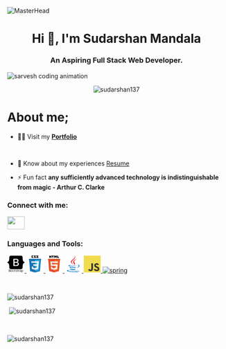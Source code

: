![MasterHead](https://www.pramukhdigital.com/wp-content/uploads/2018/07/New-PNC-Animated-Banners.gif)
<h1 align="center">Hi 👋, I'm Sudarshan Mandala </h1>
<h3 align="center">An Aspiring Full Stack Web Developer.</h3>

<img src="https://camo.githubusercontent.com/8ba1e66bcfa048214cf17f235c341742347c9c248831d044aa888acbeec89502/68747470733a2f2f63646e2e6472696262626c652e636f6d2f75736572732f313239323637372f73637265656e73686f74732f363133393136372f6d656469612f66636637666430633631396262383737303635333330373932343039313566332e676966" align="center" style="width: 100% , height:200px " alt="sarvesh coding animation" />

<p align="center"> <img src="https://komarev.com/ghpvc/?username=sudarshan137&label=Profile%20views&color=0e75b6&style=flat" alt="sudarshan137" /> </p>

# About me;
<!-- - 🔭 I’m currently working on [Crime Managemenet System](https://github.com/sudarshan137/subtle-swing-119) -->

- 👨‍💻 Visit my **[Portfolio](https://sudarshan137.github.io/)**

<br>

- 📄 Know about my experiences [Resume](https://drive.google.com/file/d/1ghPRLFhKQ1B2N85XXGUTo22ZQ6wllt0A/view?usp=share_link)

- ⚡ Fun fact **any sufficiently advanced technology is indistinguishable from magic - Arthur C. Clarke**

<h3 align="left">Connect with me:</h3>
<p align="left">

<a href="https://www.linkedin.com/in/sudarshan-mandala-330218187/" target="blank"><img align="center" src="https://raw.githubusercontent.com/rahuldkjain/github-profile-readme-generator/master/src/images/icons/Social/linked-in-alt.svg" alt="" height="30" width="40" /></a>

<!-- My starts here -->


<h3 align="left">Languages and Tools:</h3>
<p align="left"> <a href="https://getbootstrap.com" target="_blank" rel="noreferrer"> <img src="https://raw.githubusercontent.com/devicons/devicon/master/icons/bootstrap/bootstrap-plain-wordmark.svg" alt="bootstrap" width="40" height="40"/> </a> <a href="https://www.w3schools.com/css/" target="_blank" rel="noreferrer"> <img src="https://raw.githubusercontent.com/devicons/devicon/master/icons/css3/css3-original-wordmark.svg" alt="css3" width="40" height="40"/> </a> <a href="https://www.w3.org/html/" target="_blank" rel="noreferrer"> <img src="https://raw.githubusercontent.com/devicons/devicon/master/icons/html5/html5-original-wordmark.svg" alt="html5" width="40" height="40"/> </a> <a href="https://www.java.com" target="_blank" rel="noreferrer"> <img src="https://raw.githubusercontent.com/devicons/devicon/master/icons/java/java-original.svg" alt="java" width="40" height="40"/> </a> <a href="https://developer.mozilla.org/en-US/docs/Web/JavaScript" target="_blank" rel="noreferrer"> <img src="https://raw.githubusercontent.com/devicons/devicon/master/icons/javascript/javascript-original.svg" alt="javascript" width="40" height="40"/> </a> <a href="https://spring.io/" target="_blank" rel="noreferrer"> <img src="https://www.vectorlogo.zone/logos/springio/springio-icon.svg" alt="spring" width="40" height="40"/> </a> </p>

<br>


<p><img  src="https://github-readme-stats.vercel.app/api/top-langs?username=sudarshan137&show_icons=true&locale=en&layout=compact" alt="sudarshan137" /></p>


<p>&nbsp;<img align="center" src="https://github-readme-stats.vercel.app/api?username=sudarshan137&show_icons=true&locale=en" alt="sudarshan137" /></p>
<br>

<p><img align="center" src="https://github-readme-streak-stats.herokuapp.com/?user=sudarshan137&" alt="sudarshan137" /></p>
